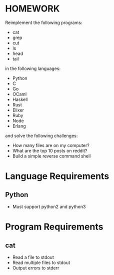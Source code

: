 # HOMEWORK

Reimplement the following programs:

* cat
* grep
* cut
* ls
* head
* tail

in the following languages:

* Python
* C
* Go
* OCaml
* Haskell
* Rust
* Elixer
* Ruby
* Node
* Erlang

and solve the following challenges:

* How many files are on my computer?
* What are the top 10 posts on reddit?
* Build a simple reverse command shell

# Language Requirements

## Python

* Must support python2 and python3

# Program Requirements

## cat

* Read a file to stdout
* Read multiple files to stdout
* Output errors to stderr

